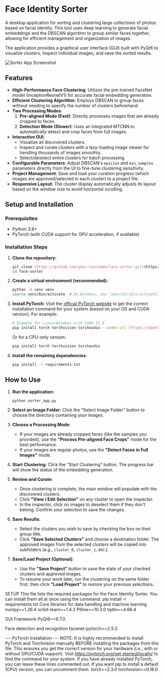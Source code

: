 # Face Identity Sorter

A desktop application for sorting and clustering large collections of photos based on facial identity. This tool uses deep learning to generate facial embeddings and the DBSCAN algorithm to group similar faces together, allowing for efficient management and organization of images.

The application provides a graphical user interface (GUI) built with PyQt6 to visualize clusters, inspect individual images, and save the sorted results.

![Sorter App Screenshot](https://i.imgur.com/example.png)  <!-- You can replace this with a real screenshot URL later -->

## Features

- **High-Performance Face Clustering**: Utilizes the pre-trained FaceNet model (InceptionResnetV1) for accurate facial embedding generation.
- **Efficient Clustering Algorithm**: Employs DBSCAN to group faces without needing to specify the number of clusters beforehand.
- **Two Processing Modes**:
    1.  **Pre-aligned Mode (Fast)**: Directly processes images that are already cropped to faces.
    2.  **Detection Mode (Slower)**: Uses an integrated MTCNN to automatically detect and crop faces from full images.
- **Interactive GUI**:
    - Visualize all discovered clusters.
    - Inspect and curate clusters with a lazy-loading image viewer for handling thousands of images smoothly.
    - Select/deselect entire clusters for batch processing.
- **Configurable Parameters**: Adjust DBSCAN's `epsilon` and `min_samples` parameters directly from the UI to fine-tune clustering sensitivity.
- **Project Management**: Save and load your curation progress (which images are approved/selected in each cluster) to a project file.
- **Responsive Layout**: The cluster display automatically adjusts its layout based on the window size to avoid horizontal scrolling.

## Setup and Installation

### Prerequisites

- Python 3.8+
- PyTorch (with CUDA support for GPU acceleration, if available)

### Installation Steps

1.  **Clone the repository:**
    ```bash
    git clone [https://github.com/your-username/face-sorter.git](https://github.com/your-username/face-sorter.git)
    cd face-sorter
    ```

2.  **Create a virtual environment (recommended):**
    ```bash
    python -m venv venv
    source venv/bin/activate  # On Windows, use `venv\Scripts\activate`
    ```

3.  **Install PyTorch:**
    Visit the [official PyTorch website](https://pytorch.org/get-started/locally/) to get the correct installation command for your system (based on your OS and CUDA version). For example:
    ```bash
    # Example for Linux/Windows with CUDA 11.8
    pip install torch torchvision torchaudio --index-url [https://download.pytorch.org/whl/cu118](https://download.pytorch.org/whl/cu118)
    ```
    Or for a CPU-only version:
    ```bash
    pip install torch torchvision torchaudio
    ```

4.  **Install the remaining dependencies:**
    ```bash
    pip install -r requirements.txt
    ```

## How to Use

1.  **Run the application:**
    ```bash
    python sorter_app.py
    ```

2.  **Select an Image Folder**: Click the "Select Image Folder" button to choose the directory containing your images.

3.  **Choose a Processing Mode**:
    - If your images are already cropped faces (like the samples you provided), use the **"Process Pre-aligned Face Crops"** mode for the best performance.
    - If your images are regular photos, use the **"Detect Faces in Full Images"** mode.

4.  **Start Clustering**: Click the "Start Clustering" button. The progress bar will show the status of the embedding generation.

5.  **Review and Curate**:
    - Once clustering is complete, the main window will populate with the discovered clusters.
    - Click **"View / Edit Selection"** on any cluster to open the inspector.
    - In the inspector, click on images to deselect them if they don't belong. Confirm your selection to save the changes.

6.  **Save Results**:
    - Select the clusters you wish to save by checking the box on their group title.
    - Click **"Save Selected Clusters"** and choose a destination folder. The approved images from the selected clusters will be copied into subfolders (e.g., `cluster_0`, `cluster_1`, etc.).

7.  **Save/Load Project (Optional)**:
    - Use the **"Save Project"** button to save the state of your checked clusters and approved images.
    - To resume your work later, run the clustering on the same folder first, then click **"Load Project"** to restore your previous selections.


SETUP
This file lists the required packages for the Face Identity Sorter.
You can install them all at once using the command:
pip install -r requirements.txt
Core libraries for data handling and machine learning
numpy==1.26.4
scikit-learn==1.4.2
Pillow==10.3.0
tqdm==4.66.4

GUI Framework
PyQt6==6.7.0

Face detection and recognition
facenet-pytorch==2.5.3

--- PyTorch Installation ---
NOTE: It is highly recommended to install PyTorch and Torchvision manually BEFORE
installing the packages from this file. This ensures you get the correct
version for your hardware (i.e., with or without GPU/CUDA support).
Visit https://pytorch.org/get-started/locally/ to find the command for your system.
If you have already installed PyTorch, you can leave these lines commented out.
If you want pip to install a default (CPU) version, you can uncomment them.
torch==2.3.0
torchvision==0.18.0
